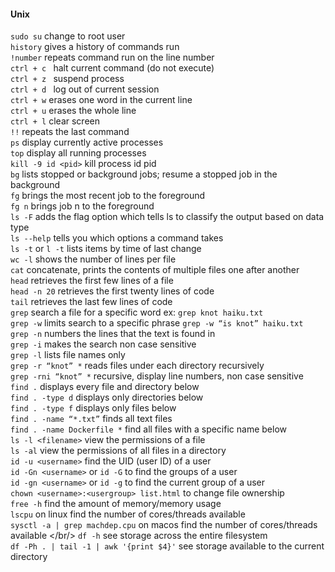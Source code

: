 
#### Unix
`sudo su` change to root user <br/>
`history`  gives a history of commands run <br/>
`!number`  repeats command run on the line number <br/>
`ctrl + c ` halt current command (do not execute) <br/>
`ctrl + z ` suspend process <br/>
`ctrl + d `  log out of current session <br/>
`ctrl + w`  erases one word in the current line <br/>
`ctrl + u`  erases the whole line <br/>
`ctrl + l` clear screen <br/>
`!!`  repeats the last command <br/>
`ps` display currently active processes <br/>
`top` display all running processes <br/>
`kill -9 id <pid>` kill process id pid <br/>
`bg` lists stopped or background jobs; resume a stopped job in the background <br/>
`fg` brings the most recent job to the foreground <br/>
`fg n` brings job n to the foreground <br/>
`ls -F` adds the flag option which tells ls to classify the output based on data type <br/>
`ls --help` tells you which options a command takes <br/>
`ls -t` or `l -t` lists items by time of last change <br/>
`wc -l` shows the number of lines per file <br/>
`cat` concatenate, prints the contents of multiple files one after another <br/>
`head` retrieves the first few lines of a file <br/>
`head -n 20` retrieves the first twenty lines of code <br/>
`tail` retrieves the last few lines of code <br/>
`grep` search a file for a specific word ex: `grep knot haiku.txt` <br/>
`grep -w` limits search to a specific phrase `grep -w “is knot” haiku.txt` <br/>
`grep -n` numbers the lines that the text is found in <br/>
`grep -i` makes the search non case sensitive <br/>
`grep -l` lists file names only <br/>
`grep -r “knot” *` reads files under each directory recursively <br/>
`grep -rni “knot” *` recursive, display line numbers, non case sensitive <br/>
`find .` displays every file and directory below <br/>
`find . -type d` displays only directories below <br/>
`find . -type f` displays only files below <br/> 
`find . -name “*.txt”` finds all text files <br/>
`find . -name Dockerfile *` find all files with a specific name below <br/>
`ls -l <filename>` view the permissions of a file <br/>
`ls -al` view the permissions of all files in a directory <br/>
`id -u <username>` find the UID (user ID) of a user <br/>
`id -Gn <username>` or `id -G` to find the groups of a user <br/>
`id -gn <username>` or `id -g` to find the current group of a user <br/>
`chown <username>:<usergroup> list.html` to change file ownership <br/>
`free -h` find the amount of memory/memory usage <br/>
`lscpu` on linux find the number of cores/threads available <br/>
`sysctl -a | grep machdep.cpu` on macos find the number of cores/threads available </br/>
`df -h` see storage across the entire filesystem <br/>
`df -Ph . | tail -1 | awk '{print $4}'` see storage available to the current directory <br/>


